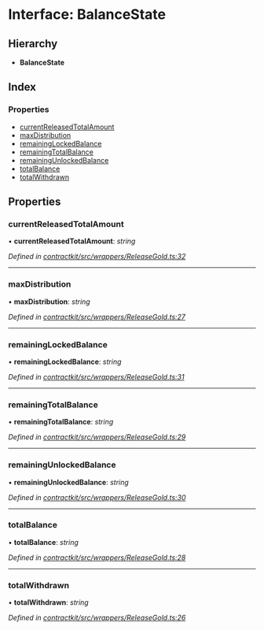 # Interface: BalanceState

## Hierarchy

* **BalanceState**

## Index

### Properties

* [currentReleasedTotalAmount](_contractkit_src_wrappers_releasegold_.balancestate.md#currentreleasedtotalamount)
* [maxDistribution](_contractkit_src_wrappers_releasegold_.balancestate.md#maxdistribution)
* [remainingLockedBalance](_contractkit_src_wrappers_releasegold_.balancestate.md#remaininglockedbalance)
* [remainingTotalBalance](_contractkit_src_wrappers_releasegold_.balancestate.md#remainingtotalbalance)
* [remainingUnlockedBalance](_contractkit_src_wrappers_releasegold_.balancestate.md#remainingunlockedbalance)
* [totalBalance](_contractkit_src_wrappers_releasegold_.balancestate.md#totalbalance)
* [totalWithdrawn](_contractkit_src_wrappers_releasegold_.balancestate.md#totalwithdrawn)

## Properties

###  currentReleasedTotalAmount

• **currentReleasedTotalAmount**: *string*

*Defined in [contractkit/src/wrappers/ReleaseGold.ts:32](https://github.com/celo-org/celo-monorepo/blob/master/packages/contractkit/src/wrappers/ReleaseGold.ts#L32)*

___

###  maxDistribution

• **maxDistribution**: *string*

*Defined in [contractkit/src/wrappers/ReleaseGold.ts:27](https://github.com/celo-org/celo-monorepo/blob/master/packages/contractkit/src/wrappers/ReleaseGold.ts#L27)*

___

###  remainingLockedBalance

• **remainingLockedBalance**: *string*

*Defined in [contractkit/src/wrappers/ReleaseGold.ts:31](https://github.com/celo-org/celo-monorepo/blob/master/packages/contractkit/src/wrappers/ReleaseGold.ts#L31)*

___

###  remainingTotalBalance

• **remainingTotalBalance**: *string*

*Defined in [contractkit/src/wrappers/ReleaseGold.ts:29](https://github.com/celo-org/celo-monorepo/blob/master/packages/contractkit/src/wrappers/ReleaseGold.ts#L29)*

___

###  remainingUnlockedBalance

• **remainingUnlockedBalance**: *string*

*Defined in [contractkit/src/wrappers/ReleaseGold.ts:30](https://github.com/celo-org/celo-monorepo/blob/master/packages/contractkit/src/wrappers/ReleaseGold.ts#L30)*

___

###  totalBalance

• **totalBalance**: *string*

*Defined in [contractkit/src/wrappers/ReleaseGold.ts:28](https://github.com/celo-org/celo-monorepo/blob/master/packages/contractkit/src/wrappers/ReleaseGold.ts#L28)*

___

###  totalWithdrawn

• **totalWithdrawn**: *string*

*Defined in [contractkit/src/wrappers/ReleaseGold.ts:26](https://github.com/celo-org/celo-monorepo/blob/master/packages/contractkit/src/wrappers/ReleaseGold.ts#L26)*
